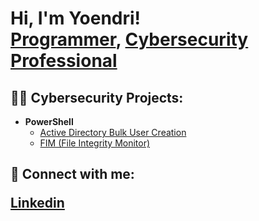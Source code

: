 <h1>Hi, I'm Yoendri! <br/><a href="https://github.com/">Programmer</a>, <a href="https://www.linkedin.com/in/yoendri-placencia">Cybersecurity Professional</a> </h1>

<h2>👨‍💻 Cybersecurity Projects:</h2>

- <b>PowerShell</b>
  - [Active Directory Bulk User Creation](https://github.com/)
  - [FIM (File Integrity Monitor)](https://github.com//PowerShell-Integrity-FIM)



<h2> 🤳 Connect with me:

  
<a href="https://www.linkedin.com/in/yoendri-placencia">Linkedin</a>

  
</h2>

<!--
**joshmadakor1/joshmadakor1** is a ✨ _special_ ✨ repository because its `README.md` (this file) appears on your GitHub profile.

Here are some ideas to get you started:

- 🔭 I’m currently working on ...
- 🌱 I’m currently learning ...
- 👯 I’m looking to collaborate on ...
- 🤔 I’m looking for help with ...
- 💬 Ask me about ...
- 📫 How to reach me: ...
- 😄 Pronouns: ...
- ⚡ Fun fact: ...
-->
